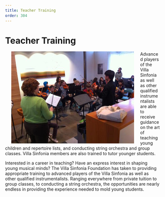 ```yaml
---
title: Teacher Training
order: 304
---
```


# Teacher Training

<img style="float: left; margin-right: 20px; margin-left: 20px;" width="400px" src="/images/teacher_training.jpg"/> Advanced players of the Villa Sinfonia as well as other qualified instrumentalists are able to receive guidance on the art of teaching young children and repertoire lists, and conducting string orchestra and group classes. Villa Sinfonia members are also trained to tutor younger students.

Interested in a career in teaching? Have an express interest in shaping young musical minds? The Villa Sinfonia Foundation has taken to providing appropriate training to advanced players of the Villa Sinfonia as well as other qualified instrumentalists. Ranging everywhere from private tuition to group classes, to conducting a string orchestra, the opportunities are nearly endless in providing the experience needed to mold young students.
